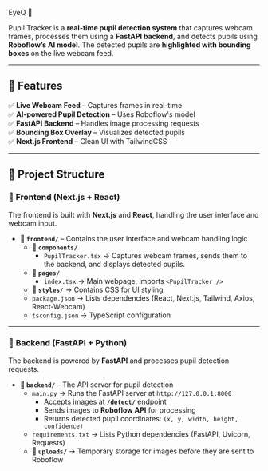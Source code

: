 EyeQ 👀 

Pupil Tracker is a **real-time pupil detection system** that captures webcam frames, processes them using a **FastAPI backend**, and detects pupils using **Roboflow’s AI model**. The detected pupils are **highlighted with bounding boxes** on the live webcam feed.

---

## 🚀 Features
✅ **Live Webcam Feed** – Captures frames in real-time  
✅ **AI-powered Pupil Detection** – Uses Roboflow's model  
✅ **FastAPI Backend** – Handles image processing requests  
✅ **Bounding Box Overlay** – Visualizes detected pupils  
✅ **Next.js Frontend** – Clean UI with TailwindCSS  

---

## 📂 Project Structure

### 📁 **Frontend (Next.js + React)**
The frontend is built with **Next.js** and **React**, handling the user interface and webcam input.

- **📂 `frontend/`** – Contains the user interface and webcam handling logic
  - **📂 `components/`**
    - `PupilTracker.tsx` → Captures webcam frames, sends them to the backend, and displays detected pupils.
  - **📂 `pages/`**
    - `index.tsx` → Main webpage, imports `<PupilTracker />`
  - **📂 `styles/`** → Contains CSS for UI styling
  - `package.json` → Lists dependencies (React, Next.js, Tailwind, Axios, React-Webcam)
  - `tsconfig.json` → TypeScript configuration

---

### 📁 **Backend (FastAPI + Python)**
The backend is powered by **FastAPI** and processes pupil detection requests.

- **📂 `backend/`** – The API server for pupil detection
  - `main.py` → Runs the FastAPI server at `http://127.0.0.1:8000`
    - Accepts images at **`/detect/`** endpoint
    - Sends images to **Roboflow API** for processing
    - Returns detected pupil coordinates: `(x, y, width, height, confidence)`
  - `requirements.txt` → Lists Python dependencies (FastAPI, Uvicorn, Requests)
  - **📂 `uploads/`** → Temporary storage for images before they are sent to Roboflow
